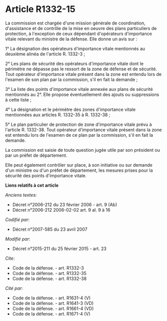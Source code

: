 # Article R1332-15

La commission est chargée d'une mission générale de coordination, d'assistance et de contrôle de la mise en oeuvre des plans
particuliers de protection, à l'exception de ceux dépendant d'opérateurs d'importance vitale relevant du ministre de la
défense. Elle donne un avis sur : 

1° La désignation des opérateurs d'importance vitale mentionnés au deuxième alinéa de l'article R. 1332-3 ; 

2° Les plans de sécurité des opérateurs d'importance vitale dont le périmètre ne dépasse pas le ressort de la  zone de
défense et de sécurité. Tout opérateur d'importance vitale présent dans la zone est entendu lors de l'examen de son plan par
la commission, s'il en fait la demande ; 

3° La liste des points d'importance vitale annexée aux plans de sécurité mentionnés au 2°. Elle propose éventuellement des
ajouts ou suppressions à cette liste ; 

4° La désignation et le périmètre des zones d'importance vitale mentionnées aux articles R. 1332-35 à R. 1332-38 ; 

5° Le plan particulier de protection de zone d'importance vitale prévu à l'article R. 1332-38. Tout opérateur d'importance
vitale présent dans la zone est entendu lors de l'examen de ce plan par la commission, s'il en fait la demande. 

La commission est saisie de toute question jugée utile par son président ou par un préfet de département. 

Elle peut également contrôler sur place, à son initiative ou sur demande d'un ministre ou d'un préfet de département, les
mesures prises pour la sécurité des points d'importance vitale.

**Liens relatifs à cet article**

_Anciens textes_:

  - Décret n°2006-212 du 23 février 2006 - art. 9 (Ab)
  - Décret n°2006-212 2006-02-02 art. 9 al. 9 à 16

_Codifié par_:

  - Décret n°2007-585 du 23 avril 2007

_Modifié par_:

  - Décret n°2015-211 du 25 février 2015 - art. 23

_Cite_:

  - Code de la défense. - art. R1332-3
  - Code de la défense. - art. R1332-35
  - Code de la défense. - art. R1332-38

_Cité par_:

  - Code de la défense. - art. R1631-4 (V)
  - Code de la défense. - art. R1641-3 (VD)
  - Code de la défense. - art. R1661-4 (VD)
  - Code de la défense. - art. R1671-4 (V)
